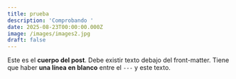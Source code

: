 ```yaml
---
title: prueba
description: 'Comprobando '
date: 2025-08-23T00:00:00.000Z
image: /images/images2.jpg
draft: false
---
```


Este es el **cuerpo del post**. Debe existir texto debajo del front-matter.
Tiene que haber **una línea en blanco** entre el `---` y este texto.
